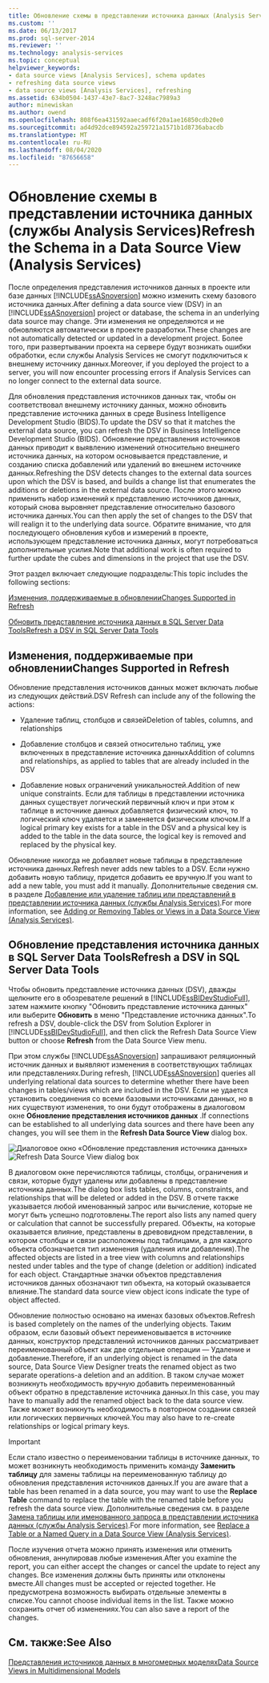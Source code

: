```yaml
---
title: Обновление схемы в представлении источника данных (Analysis Services) | Документация Майкрософт
ms.custom: ''
ms.date: 06/13/2017
ms.prod: sql-server-2014
ms.reviewer: ''
ms.technology: analysis-services
ms.topic: conceptual
helpviewer_keywords:
- data source views [Analysis Services], schema updates
- refreshing data source views
- data source views [Analysis Services], refreshing
ms.assetid: 634b0504-1437-43e7-8ac7-3248ac7989a3
author: minewiskan
ms.author: owend
ms.openlocfilehash: 808f6ea431592aaecadf6f20a1ae16850cdb20e0
ms.sourcegitcommit: ad4d92dce894592a259721a1571b1d8736abacdb
ms.translationtype: MT
ms.contentlocale: ru-RU
ms.lasthandoff: 08/04/2020
ms.locfileid: "87656658"
---
```

# <a name="refresh-the-schema-in-a-data-source-view-analysis-services"></a><span data-ttu-id="c9eea-102">Обновление схемы в представлении источника данных (службы Analysis Services)</span><span class="sxs-lookup"><span data-stu-id="c9eea-102">Refresh the Schema in a Data Source View (Analysis Services)</span></span>
  <span data-ttu-id="c9eea-103">После определения представления источников данных в проекте или базе данных [!INCLUDE[ssASnoversion](../../../includes/ssasnoversion-md.md)] можно изменить схему базового источника данных.</span><span class="sxs-lookup"><span data-stu-id="c9eea-103">After defining a data source view (DSV) in an [!INCLUDE[ssASnoversion](../../../includes/ssasnoversion-md.md)] project or database, the schema in an underlying data source may change.</span></span> <span data-ttu-id="c9eea-104">Эти изменения не определяются и не обновляются автоматически в проекте разработки.</span><span class="sxs-lookup"><span data-stu-id="c9eea-104">These changes are not automatically detected or updated in a development project.</span></span> <span data-ttu-id="c9eea-105">Более того, при развертывании проекта на сервере будут возникать ошибки обработки, если службы Analysis Services не смогут подключиться к внешнему источнику данных.</span><span class="sxs-lookup"><span data-stu-id="c9eea-105">Moreover, if you deployed the project to a server, you will now encounter processing errors if Analysis Services can no longer connect to the external data source.</span></span>

 <span data-ttu-id="c9eea-106">Для обновления представления источников данных так, чтобы он соответствовал внешнему источнику данных, можно обновить представление источника данных в среде Business Intelligence Development Studio (BIDS).</span><span class="sxs-lookup"><span data-stu-id="c9eea-106">To update the DSV so that it matches the external data source, you can refresh the DSV in Business Intelligence Development Studio (BIDS).</span></span> <span data-ttu-id="c9eea-107">Обновление представления источников данных приводит к выявлению изменений относительно внешнего источника данных, на котором основывается представление, и созданию списка добавлений или удалений во внешнем источнике данных.</span><span class="sxs-lookup"><span data-stu-id="c9eea-107">Refreshing the DSV detects changes to the external data sources upon which the DSV is based, and builds a change list that enumerates the additions or deletions in the external data source.</span></span> <span data-ttu-id="c9eea-108">После этого можно применить набор изменений к представлению источников данных, который снова выровняет представление относительно базового источника данных.</span><span class="sxs-lookup"><span data-stu-id="c9eea-108">You can then apply the set of changes to the DSV that will realign it to the underlying data source.</span></span> <span data-ttu-id="c9eea-109">Обратите внимание, что для последующего обновления кубов и измерений в проекте, использующем представление источника данных, могут потребоваться дополнительные усилия.</span><span class="sxs-lookup"><span data-stu-id="c9eea-109">Note that additional work is often required to further update the cubes and dimensions in the project that use the DSV.</span></span>

 <span data-ttu-id="c9eea-110">Этот раздел включает следующие подразделы:</span><span class="sxs-lookup"><span data-stu-id="c9eea-110">This topic includes the following sections:</span></span>

 [<span data-ttu-id="c9eea-111">Изменения, поддерживаемые в обновлении</span><span class="sxs-lookup"><span data-stu-id="c9eea-111">Changes Supported in Refresh</span></span>](#bkmk_changlist)

 [<span data-ttu-id="c9eea-112">Обновить представление источника данных в SQL Server Data Tools</span><span class="sxs-lookup"><span data-stu-id="c9eea-112">Refresh a DSV in SQL Server Data Tools</span></span>](#bkmk_DSVrefresh)

##  <a name="changes-supported-in-refresh"></a><a name="bkmk_changlist"></a><span data-ttu-id="c9eea-113">Изменения, поддерживаемые при обновлении</span><span class="sxs-lookup"><span data-stu-id="c9eea-113">Changes Supported in Refresh</span></span>
 <span data-ttu-id="c9eea-114">Обновление представления источников данных может включать любые из следующих действий.</span><span class="sxs-lookup"><span data-stu-id="c9eea-114">DSV Refresh can include any of the following the actions:</span></span>

-   <span data-ttu-id="c9eea-115">Удаление таблиц, столбцов и связей</span><span class="sxs-lookup"><span data-stu-id="c9eea-115">Deletion of tables, columns, and relationships</span></span>

-   <span data-ttu-id="c9eea-116">Добавление столбцов и связей относительно таблиц, уже включенных в представление источника данных</span><span class="sxs-lookup"><span data-stu-id="c9eea-116">Addition of columns and relationships, as applied to tables that are already included in the DSV</span></span>

-   <span data-ttu-id="c9eea-117">Добавление новых ограничений уникальностей.</span><span class="sxs-lookup"><span data-stu-id="c9eea-117">Addition of new unique constraints.</span></span> <span data-ttu-id="c9eea-118">Если для таблицы в представлении источника данных существует логический первичный ключ и при этом к таблице в источнике данных добавляется физический ключ, то логический ключ удаляется и заменяется физическим ключом.</span><span class="sxs-lookup"><span data-stu-id="c9eea-118">If a logical primary key exists for a table in the DSV and a physical key is added to the table in the data source, the logical key is removed and replaced by the physical key.</span></span>

 <span data-ttu-id="c9eea-119">Обновление никогда не добавляет новые таблицы в представление источника данных.</span><span class="sxs-lookup"><span data-stu-id="c9eea-119">Refresh never adds new tables to a DSV.</span></span> <span data-ttu-id="c9eea-120">Если нужно добавить новую таблицу, придется добавить ее вручную.</span><span class="sxs-lookup"><span data-stu-id="c9eea-120">If you want to add a new table, you must add it manually.</span></span> <span data-ttu-id="c9eea-121">Дополнительные сведения см. в разделе [Добавление или удаление таблиц или представлений в представлении источника данных (службы Analysis Services)](adding-or-removing-tables-or-views-in-a-data-source-view-analysis-services.md).</span><span class="sxs-lookup"><span data-stu-id="c9eea-121">For more information, see [Adding or Removing Tables or Views in a Data Source View &#40;Analysis Services&#41;](adding-or-removing-tables-or-views-in-a-data-source-view-analysis-services.md).</span></span>

##  <a name="refresh-a-dsv-in-sql-server-data-tools"></a><a name="bkmk_DSVrefresh"></a><span data-ttu-id="c9eea-122">Обновление представления источника данных в SQL Server Data Tools</span><span class="sxs-lookup"><span data-stu-id="c9eea-122">Refresh a DSV in SQL Server Data Tools</span></span>
 <span data-ttu-id="c9eea-123">Чтобы обновить представление источника данных (DSV), дважды щелкните его в обозревателе решений в [!INCLUDE[ssBIDevStudioFull](../../includes/ssbidevstudiofull-md.md)], затем нажмите кнопку "Обновить представление источника данных" или выберите **Обновить** в меню "Представление источника данных".</span><span class="sxs-lookup"><span data-stu-id="c9eea-123">To refresh a DSV, double-click the DSV from Solution Explorer in [!INCLUDE[ssBIDevStudioFull](../../includes/ssbidevstudiofull-md.md)], and then click the Refresh Data Source View button or choose **Refresh** from the Data Source View menu.</span></span>

 <span data-ttu-id="c9eea-124">При этом службы [!INCLUDE[ssASnoversion](../../../includes/ssasnoversion-md.md)] запрашивают реляционный источник данных и выявляют изменения в соответствующих таблицах или представлениях.</span><span class="sxs-lookup"><span data-stu-id="c9eea-124">During refresh, [!INCLUDE[ssASnoversion](../../../includes/ssasnoversion-md.md)] queries all underlying relational data sources to determine whether there have been changes in tables/views which are included in the DSV.</span></span> <span data-ttu-id="c9eea-125">Если не удается установить соединения со всеми базовыми источниками данных, но в них существуют изменения, то они будут отображены в диалоговом окне **Обновление представления источников данных** .</span><span class="sxs-lookup"><span data-stu-id="c9eea-125">If connections can be established to all underlying data sources and there have been any changes, you will see them in the **Refresh Data Source View** dialog box.</span></span>

 <span data-ttu-id="c9eea-126">![Диалоговое окно «Обновление представления источника данных»](../media/ssas-olapdsv-refresh.gif "Диалоговое окно «Обновление представления источников данных»")</span><span class="sxs-lookup"><span data-stu-id="c9eea-126">![Refresh Data Source View dialog box](../media/ssas-olapdsv-refresh.gif "Refresh Data Source View dialog box")</span></span>

 <span data-ttu-id="c9eea-127">В диалоговом окне перечисляются таблицы, столбцы, ограничения и связи, которые будут удалены или добавлены в представление источника данных.</span><span class="sxs-lookup"><span data-stu-id="c9eea-127">The dialog box lists tables, columns, constraints, and relationships that will be deleted or added in the DSV.</span></span> <span data-ttu-id="c9eea-128">В отчете также указывается любой именованный запрос или вычисление, которые не могут быть успешно подготовлены.</span><span class="sxs-lookup"><span data-stu-id="c9eea-128">The report also lists any named query or calculation that cannot be successfully prepared.</span></span> <span data-ttu-id="c9eea-129">Объекты, на которые оказывается влияние, представлены в древовидном представлении, в котором столбцы и связи расположены под таблицами, а для каждого объекта обозначается тип изменения (удаления или добавления).</span><span class="sxs-lookup"><span data-stu-id="c9eea-129">The affected objects are listed in a tree view with columns and relationships nested under tables and the type of change (deletion or addition) indicated for each object.</span></span> <span data-ttu-id="c9eea-130">Стандартные значки объектов представления источников данных обозначают тип объекта, на который оказывается влияние.</span><span class="sxs-lookup"><span data-stu-id="c9eea-130">The standard data source view object icons indicate the type of object affected.</span></span>

 <span data-ttu-id="c9eea-131">Обновление полностью основано на именах базовых объектов.</span><span class="sxs-lookup"><span data-stu-id="c9eea-131">Refresh is based completely on the names of the underlying objects.</span></span> <span data-ttu-id="c9eea-132">Таким образом, если базовый объект переименовывается в источнике данных, конструктор представлений источников данных рассматривает переименованный объект как две отдельные операции — Удаление и добавление.</span><span class="sxs-lookup"><span data-stu-id="c9eea-132">Therefore, if an underlying object is renamed in the data source, Data Source View Designer treats the renamed object as two separate operations-a deletion and an addition.</span></span> <span data-ttu-id="c9eea-133">В таком случае может возникнуть необходимость вручную добавить переименованный объект обратно в представление источника данных.</span><span class="sxs-lookup"><span data-stu-id="c9eea-133">In this case, you may have to manually add the renamed object back to the data source view.</span></span> <span data-ttu-id="c9eea-134">Также может возникнуть необходимость в повторном создании связей или логических первичных ключей.</span><span class="sxs-lookup"><span data-stu-id="c9eea-134">You may also have to re-create relationships or logical primary keys.</span></span>

> [!IMPORTANT]
>  <span data-ttu-id="c9eea-135">Если стало известно о переименовании таблицы в источнике данных, то может возникнуть необходимость применить команду **Заменить таблицу** для замены таблицы на переименованную таблицу до обновления представления источников данных.</span><span class="sxs-lookup"><span data-stu-id="c9eea-135">If you are aware that a table has been renamed in a data source, you may want to use the **Replace Table** command to replace the table with the renamed table before you refresh the data source view.</span></span> <span data-ttu-id="c9eea-136">Дополнительные сведения см. в разделе [Замена таблицы или именованного запроса в представлении источника данных (службы Analysis Services)](replace-a-table-or-a-named-query-in-a-data-source-view-analysis-services.md).</span><span class="sxs-lookup"><span data-stu-id="c9eea-136">For more information, see [Replace a Table or a Named Query in a Data Source View &#40;Analysis Services&#41;](replace-a-table-or-a-named-query-in-a-data-source-view-analysis-services.md).</span></span>

 <span data-ttu-id="c9eea-137">После изучения отчета можно принять изменения или отменить обновления, аннулировав любые изменения.</span><span class="sxs-lookup"><span data-stu-id="c9eea-137">After you examine the report, you can either accept the changes or cancel the update to reject any changes.</span></span> <span data-ttu-id="c9eea-138">Все изменения должны быть приняты или отклонены вместе.</span><span class="sxs-lookup"><span data-stu-id="c9eea-138">All changes must be accepted or rejected together.</span></span> <span data-ttu-id="c9eea-139">Не предусмотрена возможность выбирать отдельные элементы в списке.</span><span class="sxs-lookup"><span data-stu-id="c9eea-139">You cannot choose individual items in the list.</span></span> <span data-ttu-id="c9eea-140">Также можно сохранить отчет об изменениях.</span><span class="sxs-lookup"><span data-stu-id="c9eea-140">You can also save a report of the changes.</span></span>

## <a name="see-also"></a><span data-ttu-id="c9eea-141">См. также:</span><span class="sxs-lookup"><span data-stu-id="c9eea-141">See Also</span></span>
 [<span data-ttu-id="c9eea-142">Представления источников данных в многомерных моделях</span><span class="sxs-lookup"><span data-stu-id="c9eea-142">Data Source Views in Multidimensional Models</span></span>](data-source-views-in-multidimensional-models.md)


